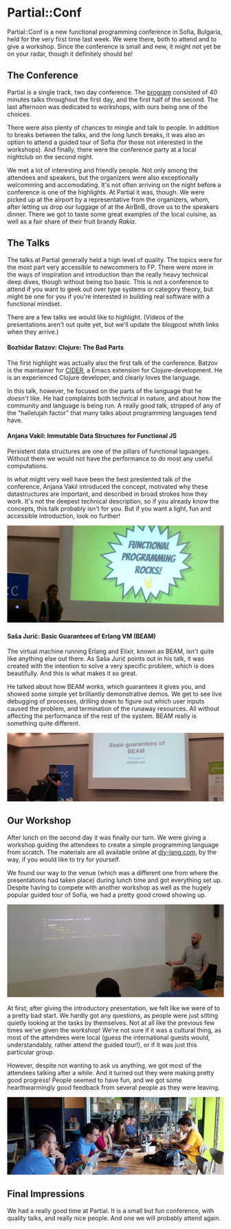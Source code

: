 # Partial::Conf

Partial::Conf is a new functional programming conference in Sofia, Bulgaria, held for the very first time last week. We were there, both to attend and to give a workshop. Since the conference is small and new, it might not yet be on your radar, though it definitely should be!


## The Conference

Partial is a single track, two day conference. The [program](http://partialconf.com/schedule) consisted of 40 minutes talks throughout the first day, and the first half of the second. The last afternoon was dedicated to workshops, with ours being one of the choices.

There were also plenty of chances to mingle and talk to people. In addition to breaks between the talks, and the long lunch breaks, it was also an option to attend a guided tour of Sofia (for those not interested in the workshops). And finally, there were the conference party at a local nightclub on the second night.

We met a lot of interesting and friendly people. Not only among the attendees and speakers, but the organizers were also exceptionally welcomming and accomodating. It's not often arriving on the night before a conference is one of the highlights. At Partial it was, though. We were picked up at the airport by a representative from the organizers, whom, after letting us drop our luggage of at the AirBnB, drove us to the speakers dinner. There we got to taste some great examples of the local cuisine, as well as a fair share of their fruit brandy _Rakia_.


## The Talks

The talks at Partial generally held a high level of quality. The topics were for the most part very accessible to newcommers to FP. There were more in the ways of inspiration and introduction than the really heavy technical deep dives, though without being too basic. This is not a conference to attend if you want to geek out over type systems or category theory, but might be one for you if you're interested in building real software with a functional mindset. 

There are a few talks we would like to highlight. (Videos of the presentations aren't out quite yet, but we'll update the blogpost whith links when they arrive.)

#### Bozhidar Batzov: Clojure: The Bad Parts

The first highlight was actually also the first talk of the conference. Batzov is the maintainer for [CIDER](https://cider.readthedocs.io), a Emacs extension for Clojure-development. He is an experienced Clojure developer, and clearly loves the language. 

In this talk, however, he focused on the parts of the language that he _doesn't_ like. He had complaints both technical in nature, and about how the community and language is being run. A really good talk, stripped of any of the "hallelujah factor" that many talks about programming languages tend have.

#### Anjana Vakil: Immutable Data Structures for Functional JS

Persistent data structures are one of the pillars of functional laguanges. Without them we would not have the performance to do most any useful computations. 

In what might very well have been the best prestented talk of the conference, Anjana Vakil introduced the concept, motivated why these datastructures are important, and described in broad strokes how they work. It's not the deepest technical description, so if you already know the concepts, this talk probably isn't for you. But if you want a light, fun and accessible introduction, look no further!

![Anjana Vakil talks about immutable data structures](partial/immutable-data-structures.jpg)

#### Saša Jurić: Basic Guarantees of Erlang VM (BEAM)

The virtual machine running Erlang and Elixir, known as BEAM, isn't quite like anything else out there. As Saša Jurić points out in his talk, it was created with the intention to solve a very specific problem, which is does beautifully. And this is what makes it so great.

He talked about how BEAM works, which guarantees it gives you, and showed some simple yet brilliantly demonstrative demos. We get to see live debugging of processes, drilling down to figure out which user inputs caused the problem, and termination of the runaway resources. All without affecting the performance of the rest of the system. BEAM really is something quite different.

![Saša Jurić talks about BEAM](partial/beam.jpg)

## Our Workshop

After lunch on the second day it was finally our turn. We were giving a workshop guiding the attendees to create a simple programming language from scratch. The materials are all available online at [diy-lang.com](http://diy-lang.com), by the way, if you would like to try for yourself.

We found our way to the venue (which was a different one from where the presentations had taken place) during lunch time and got everything set up. Despite having to compete with another workshop as well as the hugely popular guided tour of Sofia, we had a pretty good crowd showing up.

![Kjetil introduces the workshop](partial/workshop-1.jpg)

At first, after giving the introductory presentation, we felt like we were of to a pretty bad start. We hardly got any questions, as people were just sitting quietly looking at the tasks by themselves. Not at all like the previous few times we've given the workshop! We're not sure if it was a cultural thing, as most of the attendees were local (guess the international guests would, understandably, rather attend the guided tour!), or if it was just this particular group.

However, despite not wanting to ask us anything, we got most of the attendees talking after a while. And it turned out they were making pretty good progress! People seemed to have fun, and we got some hearthwarmingly good feedback from several people as they were leaving.

![Workshop attendees working](partial/workshop-2.jpg)

## Final Impressions

We had a really good time at Partial. It is a small but fun conference, with quality talks, and really nice people. And one we will probably attend again.
